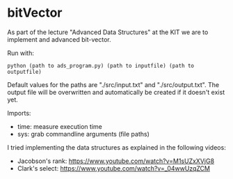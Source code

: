 # bitVector

As part of the lecture "Advanced Data Structures" at the KIT we are to implement and advanced bit-vector. 

Run with:

```
python (path to ads_program.py) (path to inputfile) (path to outputfile)
```

Default values for the paths are "./src/input.txt" and "./src/output.txt". The output file will be overwritten and automatically be created if it doesn't exist yet.

Imports:
- time: measure execution time
- sys: grab commandline arguments (file paths)

I tried implementing the data structures as explained in the following videos:
- Jacobson's rank: https://www.youtube.com/watch?v=M1sUZxXVjG8
- Clark's select: https://www.youtube.com/watch?v=_04wwUzqZCM
